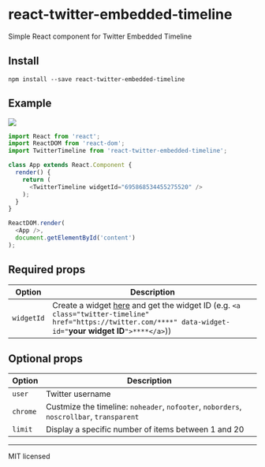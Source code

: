 # react-twitter-embedded-timeline

Simple React component for Twitter Embedded Timeline

## Install

```shell
npm install --save react-twitter-embedded-timeline
```

## Example

![](http://i.imgur.com/jwu7yuK.png)

```javascript
import React from 'react';
import ReactDOM from 'react-dom';
import TwitterTimeline from 'react-twitter-embedded-timeline';

class App extends React.Component {
  render() {
    return (
      <TwitterTimeline widgetId="695868534455275520" />
    );
  }
}

ReactDOM.render(
  <App />,
  document.getElementById('content')
);
```

## Required props

Option|Description
---|---
`widgetId`| Create a widget [here](https://dev.twitter.com/web/embedded-timelines) and get the widget ID (e.g.  `<a class="twitter-timeline" href="https://twitter.com/****" data-widget-id="`**your widget ID**`">****</a>`))

## Optional props

Option|Description
---|---
`user`| Twitter username
`chrome`| Custmize the timeline: `noheader`, `nofooter`, `noborders`, `noscrollbar`, `transparent`
`limit`| Display a specific number of items between 1 and 20


---

MIT licensed
